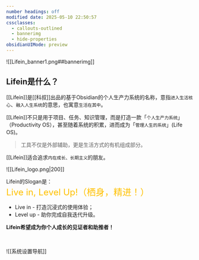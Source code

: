 ```yaml
---
number headings: off
modified date: 2025-05-10 22:50:57
cssclasses:
  - callouts-outlined
  - bannerimg
  - hide-properties
obsidianUIMode: preview
---
```

![[Lifein_banner1.png##bannerimg]]
## Lifein是什么？

 [[Lifein]]是[[科叔]]出品的基于Obsidian的个人生产力系统的名称，意指`进入生活核心`、`融入人生系统`的意思，也寓意`生活在其中`。

[[Lifein]]不只是用于项目、任务、知识管理，而是打造一款「`个人生产力系统`」（Productivity OS），甚至随着系统的积累，进而成为「`管理人生的系统`」(Life OS)。

>工具不仅是外部辅助，更是生活方式的有机组成部分。

[[Lifein]]适合追求`内在成长、长期主义`的朋友。

![[Lifein_logo.png|200]]

Lifein的Slogan是：<font size="5" color="#ffc000">Live in, Level Up!（栖身，精进！）</font>
- Live in - 打造沉浸式的使用体验；
- Level up - 助你完成自我迭代升级。

**Lifein希望成为你个人成长的见证者和助推者！**


<br>

![[系统设置导航]]